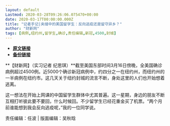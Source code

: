 ```yaml
---
layout: default
Lastmod: 2020-03-28T09:26:06.075470+00:00
date: 2020-03-17T00:00:00.000Z
title: "记者手记|夹缝中的美国留学生：反向逃疫还是留守异乡？"
author: "财新网"
tags: [病例,纽约州,留学生,确诊,责任编辑,新冠,4500,封城]
---
```


* [**原文链接**](http://www.caixin.com/2020-03-17/101529718.html)
* [**备份链接**](http://archive.ph/DqEFT)


**【财新网】（实习记者 纪思琪）**截至美国东部时间3月16日傍晚，全美国确诊病例超过4500例。近5000个确诊新冠病例中，约四分之一在纽约州，而纽约州的一半病例在纽约市。这几天关于纽约封城的流言不断，身处这里的人们也开始想着逃离。

这一想法在开始上网课的中国留学生群体中尤其普遍。这一星期，身边的朋友不断互相打听彼此要不要回，什么时候回。不少留学生已经花重金买了机票。“两个月前谁能想到我会反向逃疫呢，”我的一位同学说。

责任编辑：任波 | 版面编辑：吴秋晗

